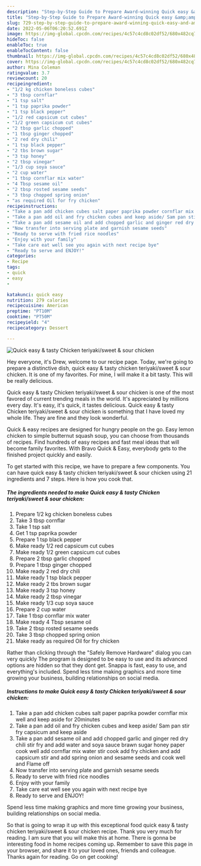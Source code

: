 ```yaml
---
description: "Step-by-Step Guide to Prepare Award-winning Quick easy &amp;amp; tasty Chicken teriyaki/sweet &amp;amp; sour chicken"
title: "Step-by-Step Guide to Prepare Award-winning Quick easy &amp;amp; tasty Chicken teriyaki/sweet &amp;amp; sour chicken"
slug: 729-step-by-step-guide-to-prepare-award-winning-quick-easy-and-amp-tasty-chicken-teriyaki-sweet-and-amp-sour-chicken
date: 2022-05-06T06:20:52.691Z
image: https://img-global.cpcdn.com/recipes/4c57c4cd8c02df52/680x482cq70/quick-easy-tasty-chicken-teriyakisweet-sour-chicken-recipe-main-photo.jpg
hideToc: false
enableToc: true
enableTocContent: false
thumbnail: https://img-global.cpcdn.com/recipes/4c57c4cd8c02df52/680x482cq70/quick-easy-tasty-chicken-teriyakisweet-sour-chicken-recipe-main-photo.jpg
cover: https://img-global.cpcdn.com/recipes/4c57c4cd8c02df52/680x482cq70/quick-easy-tasty-chicken-teriyakisweet-sour-chicken-recipe-main-photo.jpg
author: Mina Coleman
ratingvalue: 3.7
reviewcount: 20
recipeingredient:
- "1/2 kg chicken boneless cubes"
- "3 tbsp cornflar"
- "1 tsp salt"
- "1 tsp paprika powder"
- "1 tsp black pepper"
- "1/2 red capsicum cut cubes"
- "1/2 green capsicum cut cubes"
- "2 tbsp garlic chopped"
- "1 tbsp ginger chopped"
- "2 red dry chili"
- "1 tsp black pepper"
- "2 tbs brown sugar"
- "3 tsp honey"
- "2 tbsp vinegar"
- "1/3 cup soya sauce"
- "2 cup water"
- "1 tbsp cornflar mix water"
- "4 Tbsp sesame oil"
- "2 tbsp rosted sesame seeds"
- "3 tbsp chopped spring onion"
- "as required Oil for fry chicken"
recipeinstructions:
- "Take a pan add chicken cubes salt paper paprika powder cornflar mix well and keep aside for 20minutes"
- "Take a pan add oil and fry chicken cubes and keep aside/ Sam pan stir fry capsicum and keep aside"
- "Take a pan add sesame oil and add chopped garlic and ginger red dry chili stir fry and add water and soya sauce brawn sugar honey paper cook well add cornflar mix water stir cook add fry chicken and add capsicum stir and add spring onion and sesame seeds and cook well and Flame off"
- "Now transfer into serving plate and garnish sesame seeds"
- "Ready to serve with fried rice noodles"
- "Enjoy with your family"
- "Take care eat well see you again with next recipe bye"
- "Ready to serve and ENJOY!"
categories:
- Recipe
tags:
- quick
- easy
- 

katakunci: quick easy  
nutrition: 279 calories
recipecuisine: American
preptime: "PT10M"
cooktime: "PT50M"
recipeyield: "4"
recipecategory: Dessert

---
```



![Quick easy &amp; tasty Chicken teriyaki/sweet &amp; sour chicken](https://img-global.cpcdn.com/recipes/4c57c4cd8c02df52/680x482cq70/quick-easy-tasty-chicken-teriyakisweet-sour-chicken-recipe-main-photo.jpg)

Hey everyone, it's Drew, welcome to our recipe page. Today, we're going to prepare a distinctive dish, quick easy &amp; tasty chicken teriyaki/sweet &amp; sour chicken. It is one of my favorites. For mine, I will make it a bit tasty. This will be really delicious.

Quick easy &amp; tasty Chicken teriyaki/sweet &amp; sour chicken is one of the most favored of current trending meals in the world. It's appreciated by millions every day. It's easy, it's quick, it tastes delicious. Quick easy &amp; tasty Chicken teriyaki/sweet &amp; sour chicken is something that I have loved my whole life. They are fine and they look wonderful.

Quick &amp; easy recipes are designed for hungry people on the go. Easy lemon chicken to simple butternut squash soup, you can choose from thousands of recipes. Find hundreds of easy recipes and fast meal ideas that will become family favorites. With Bravo Quick &amp; Easy, everybody gets to the finished project quickly and easily.


To get started with this recipe, we have to prepare a few components. You can have quick easy &amp; tasty chicken teriyaki/sweet &amp; sour chicken using 21 ingredients and 7 steps. Here is how you cook that.

<!--inarticleads1-->

##### The ingredients needed to make Quick easy &amp; tasty Chicken teriyaki/sweet &amp; sour chicken:

1. Prepare 1/2 kg chicken boneless cubes
1. Take 3 tbsp cornflar
1. Take 1 tsp salt
1. Get 1 tsp paprika powder
1. Prepare 1 tsp black pepper
1. Make ready 1/2 red capsicum cut cubes
1. Make ready 1/2 green capsicum cut cubes
1. Prepare 2 tbsp garlic chopped
1. Prepare 1 tbsp ginger chopped
1. Make ready 2 red dry chili
1. Make ready 1 tsp black pepper
1. Make ready 2 tbs brown sugar
1. Make ready 3 tsp honey
1. Make ready 2 tbsp vinegar
1. Make ready 1/3 cup soya sauce
1. Prepare 2 cup water
1. Take 1 tbsp cornflar mix water
1. Make ready 4 Tbsp sesame oil
1. Take 2 tbsp rosted sesame seeds
1. Take 3 tbsp chopped spring onion
1. Make ready as required Oil for fry chicken


Rather than clicking through the &#34;Safely Remove Hardware&#34; dialog you can very quickly The program is designed to be easy to use and its advanced options are hidden so that they dont get. Snappa is fast, easy to use, and everything&#39;s included. Spend less time making graphics and more time growing your business, building relationships on social media. 

<!--inarticleads2-->

##### Instructions to make Quick easy &amp; tasty Chicken teriyaki/sweet &amp; sour chicken:

1. Take a pan add chicken cubes salt paper paprika powder cornflar mix well and keep aside for 20minutes
1. Take a pan add oil and fry chicken cubes and keep aside/ Sam pan stir fry capsicum and keep aside
1. Take a pan add sesame oil and add chopped garlic and ginger red dry chili stir fry and add water and soya sauce brawn sugar honey paper cook well add cornflar mix water stir cook add fry chicken and add capsicum stir and add spring onion and sesame seeds and cook well and Flame off
1. Now transfer into serving plate and garnish sesame seeds
1. Ready to serve with fried rice noodles
1. Enjoy with your family
1. Take care eat well see you again with next recipe bye
1. Ready to serve and ENJOY!

Spend less time making graphics and more time growing your business, building relationships on social media. 

So that is going to wrap it up with this exceptional food quick easy &amp; tasty chicken teriyaki/sweet &amp; sour chicken recipe. Thank you very much for reading. I am sure that you will make this at home. There is gonna be interesting food in home recipes coming up. Remember to save this page in your browser, and share it to your loved ones, friends and colleague. Thanks again for reading. Go on get cooking!
